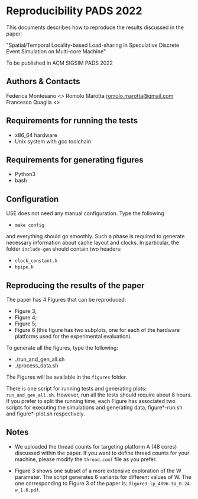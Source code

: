 Reproducibility PADS 2022
=========================

This documents describes how to reproduce the results discussed in the paper:

"Spatial/Temporal Locality-based Load-sharing in Speculative
Discrete Event Simulation on Multi-core Machine"

To be published in ACM SIGSIM PADS 2022

Authors & Contacts
------------------

Federica Montesano <>
Romolo Marotta <romolo.marotta@gmail.com>
Francesco Quaglia <>

Requirements for running the tests
----------------------------------

* x86_64 hardware
* Unix system with gcc toolchain

Requirements for generating figures
-----------------------------------

* Python3
* bash


Configuration
-------------

USE does not need any manual configuration. Type the following

* `make config`

and everything should go smoothly.
Such a phase is required to generate necessary information about cache layout and clocks.
In particular, the folder `include-gen` should contain two headers:

  * `clock_constant.h`
  * `hpipe.h`


Reproducing the results of the paper
------------------------------------

The paper has 4 Figures that can be reproduced:

* Figure 3;
* Figure 4;
* Figure 5;
* Figure 6 (this figure has two subplots, one for each of the hardware platforms used for the experimental evaluation).

To generate all the figures, type the following:

* ./run_and_gen_all.sh
* ./process_data.sh

The Figures will be available in the `figures` folder.

There is one script for running tests and generating plots: `run_and_gen_all.sh`.
However, run all the tests should require about 8 hours.
If you prefer to split the running time, each Figure has associated two scripts for executing the simulations and generating data,  figure*-run.sh and figure*-plot.sh respectively.

Notes
-----

* We uploaded the thread counts for targeting platform A (48 cores) discussed within the paper.
If you want to define thread counts for your machine, please modify the `thread.conf` file as you prefer.

* Figure 3 shows one subset of a more extensive exploration of the W parameter. The script generates 6 variants for different values of W. The one corresponding to Figure 3 of the paper is: `figure3-lp_4096-ta_0.24-w_1.6.pdf`. 

